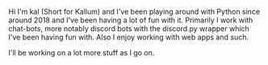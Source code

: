 Hi I'm kal (Short for Kallum) and I've been playing around with Python since around 2018 and I've been having a lot of fun with it. Primarily I work with chat-bots, more notably discord bots with the discord.py wrapper which I've been having fun with. Also I enjoy working with web apps and such.

I'll be working on a lot more stuff as I go on.
